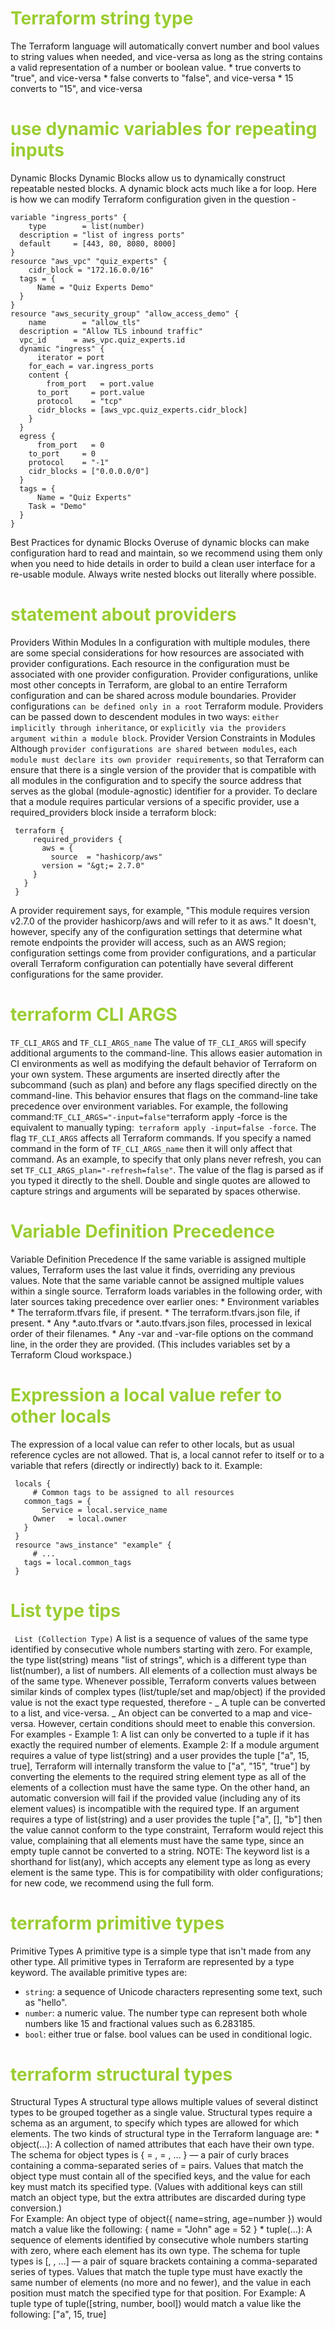 <h1 style='color:yellowgreen'>Terraform string type</h1>
 The Terraform language will automatically convert number and bool values to string values when needed, and vice-versa as long as the string contains a valid representation of a number or boolean value.
     *  true converts to "true", and vice-versa
     *  false converts to "false", and vice-versa
     *  15 converts to "15", and vice-versa

<h1 style='color:yellowgreen'>use dynamic variables for repeating inputs </h1>
Dynamic Blocks
Dynamic Blocks allow us to dynamically construct repeatable nested blocks.
A dynamic block acts much like a for loop.
Here is how we can modify Terraform configuration given in the question -

```
variable "ingress_ports" {
    type        = list(number)
  description = "list of ingress ports"
  default     = [443, 80, 8080, 8000]
}
resource "aws_vpc" "quiz_experts" {
    cidr_block = "172.16.0.0/16"
  tags = {
      Name = "Quiz Experts Demo"
  }
}
resource "aws_security_group" "allow_access_demo" {
    name        = "allow_tls"
  description = "Allow TLS inbound traffic"
  vpc_id      = aws_vpc.quiz_experts.id
  dynamic "ingress" {
      iterator = port
    for_each = var.ingress_ports
    content {
        from_port   = port.value
      to_port     = port.value
      protocol    = "tcp"
      cidr_blocks = [aws_vpc.quiz_experts.cidr_block]
    }
  }
  egress {
      from_port   = 0
    to_port     = 0
    protocol    = "-1"
    cidr_blocks = ["0.0.0.0/0"]
  }
  tags = {
      Name = "Quiz Experts"
    Task = "Demo"
  }
}
```

Best Practices for dynamic Blocks
Overuse of dynamic blocks can make configuration hard to read and maintain, so we recommend using them only when you need to hide details in order to build a clean user interface for a re-usable module. Always write nested blocks out literally where possible.

<h1 style='color:yellowgreen'>statement about providers</h1>

Providers Within Modules
In a configuration with multiple modules, there are some special considerations for how resources are associated with provider configurations.
Each resource in the configuration must be associated with one provider configuration. Provider configurations, unlike most other concepts in Terraform, are global to an entire Terraform configuration and can be shared across module boundaries. Provider configurations `can be defined only in a root` Terraform module.
Providers can be passed down to descendent modules in two ways: `either implicitly through inheritance`, or `explicitly via the providers argument within a module block`.
Provider Version Constraints in Modules
Although `provider configurations are shared between modules`, `each module must declare its own provider requirements`, so that Terraform can ensure that there is a single version of the provider that is compatible with all modules in the configuration and to specify the source address that serves as the global (module-agnostic) identifier for a provider.
To declare that a module requires particular versions of a specific provider, use a required_providers block inside a terraform block:

```
 terraform {
     required_providers {
       aws = {
         source  = "hashicorp/aws"
       version = "&gt;= 2.7.0"
     }
   }
 }
```

A provider requirement says, for example, "This module requires version v2.7.0 of the provider hashicorp/aws and will refer to it as aws." It doesn't, however, specify any of the configuration settings that determine what remote endpoints the provider will access, such as an AWS region; configuration settings come from provider configurations, and a particular overall Terraform configuration can potentially have several different configurations for the same provider.

 <h1 style='color:yellowgreen'>terraform CLI ARGS</h1>

`TF_CLI_ARGS` and `TF_CLI_ARGS_name`
The value of `TF_CLI_ARGS` will specify additional arguments to the command-line. This allows easier automation in CI environments as well as modifying the default behavior of Terraform on your own system.
These arguments are inserted directly after the subcommand (such as plan) and before any flags specified directly on the command-line. This behavior ensures that flags on the command-line take precedence over environment variables.
For example, the following command:`TF_CLI_ARGS="-input=false"`terraform apply -force is the equivalent to manually typing:` terraform apply -input=false -force`.
The flag `TF_CLI_ARGS` affects all Terraform commands. If you specify a named command in the form of `TF_CLI_ARGS_name` then it will only affect that command. As an example, to specify that only plans never refresh, you can set `TF_CLI_ARGS_plan="-refresh=false"`.
The value of the flag is parsed as if you typed it directly to the shell. Double and single quotes are allowed to capture strings and arguments will be separated by spaces otherwise.

 <h1 style='color:yellowgreen'>  Variable Definition Precedence</h1>
  Variable Definition Precedence
  If the same variable is assigned multiple values, Terraform uses the last value it finds, overriding any previous values. Note that the same variable cannot be assigned multiple values within a single source.
  Terraform loads variables in the following order, with later sources taking precedence over earlier ones:
         *  Environment variables
         *  The terraform.tfvars file, if present.
         *  The terraform.tfvars.json file, if present.
         *  Any *.auto.tfvars or *.auto.tfvars.json files, processed in lexical order of their filenames.
         *  Any -var and -var-file options on the command line, in the order they are provided.
            (This includes variables set by a Terraform Cloud workspace.)
  
 <h1 style='color:yellowgreen'>Expression a local value refer to other locals</h1>

The expression of a local value can refer to other locals, but as usual reference cycles are not allowed. That is, a local cannot refer to itself or to a variable that refers (directly or indirectly) back to it.
Example:

```
 locals {
     # Common tags to be assigned to all resources
   common_tags = {
       Service = local.service_name
     Owner   = local.owner
   }
 }
 resource "aws_instance" "example" {
     # ...
   tags = local.common_tags
 }
```

 <h1 style='color:yellowgreen'>List type tips</h1>

` List (Collection Type)`
A list is a sequence of values of the same type identified by consecutive whole numbers starting with zero.
For example, the type list(string) means "list of strings", which is a different type than list(number), a list of numbers. All elements of a collection must always be of the same type.
Whenever possible, Terraform converts values between similar kinds of complex types (list/tuple/set and map/object) if the provided value is not the exact type requested, therefore -
_ A tuple can be converted to a list, and vice-versa.
_ An object can be converted to a map and vice-versa.
However, certain conditions should meet to enable this conversion. For examples -
Example 1:
A list can only be converted to a tuple if it has exactly the required number of elements.
Example 2:
If a module argument requires a value of type list(string) and a user provides the tuple ["a", 15, true], Terraform will internally transform the value to ["a", "15", "true"] by converting the elements to the required string element type as all of the elements of a collection must have the same type.
On the other hand, an automatic conversion will fail if the provided value (including any of its element values) is incompatible with the required type. If an argument requires a type of list(string) and a user provides the tuple ["a", [], "b"] then the value cannot conform to the type constraint, Terraform would reject this value, complaining that all elements must have the same type, since an empty tuple cannot be converted to a string.
NOTE: The keyword list is a shorthand for list(any), which accepts any element type as long as every element is the same type. This is for compatibility with older configurations; for new code, we recommend using the full form.

 <h1 style='color:yellowgreen'>terraform primitive types</h1>
 
Primitive Types
A primitive type is a simple type that isn't made from any other type. All primitive types in Terraform are represented by a type keyword. The available primitive types are:
   *  `string`: a sequence of Unicode characters representing some text, such as "hello".
   *  `number`: a numeric value. The number type can represent both whole numbers like 15 and fractional values such as 6.283185.
   *  `bool`: either true or false. bool values can be used in conditional logic.


 <h1 style='color:yellowgreen'>terraform structural types </h1>
 
 Structural Types
 A structural type allows multiple values of several distinct types to be grouped together as a single value. Structural types require a schema as an argument, to specify which types are allowed for which elements.
 The two kinds of structural type in the Terraform language are:
    * object(...): A collection of named attributes that each have their own type.
 The schema for object types is { <key> = <type>, <key> = <type>, ... } — a pair of curly braces containing a comma-separated series of <key> = <type> pairs. Values that match the object type must contain all of the specified keys, and the value for each key must match its specified type. (Values with additional keys can still match an object type, but the extra attributes are discarded during type conversion.)   
      For Example: An object type of object({ name=string, age=number }) would match a value like the following:
 {
     name = "John"
   age  = 52
 }
    *  tuple(...): A sequence of elements identified by consecutive whole numbers starting with zero, where each element has its own type.
 The schema for tuple types is [<type>, <type>, ...] — a pair of square brackets containing a comma-separated series of types. Values that match the tuple type must have exactly the same number of elements (no more and no fewer), and the value in each position must match the specified type for that position.
       For Example: A tuple type of tuple([string, number, bool]) would match a value like the following:
 ["a", 15, true]
 
        
       